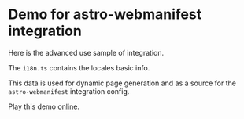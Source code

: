 # Demo for astro-webmanifest integration

Here is the advanced use sample of integration.

The `i18n.ts` contains the locales basic info.

This data is used for dynamic page generation and as a source for the `astro-webmanifest` integration config.

Play this demo [online](https://stackblitz.com/fork/github/alextim/astro-lib/tree/main/examples/webmanifest/i18n).
